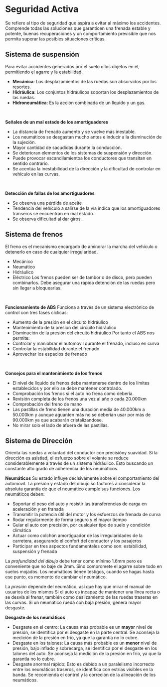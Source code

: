 # Seguridad Activa
Se refiere al tipo de seguridad que aspira a evitar al máximo los accidentes.
Comprende todas las soluciones que garanticen una frenada estable y potente, buenas recuperaciones y un comportamiento previsible que nos permita superar las posibles situaciones críticas.

## Sistema de suspensión
Para evitar accidentes generados por el suelo o los objetos en él, permitiendo el agarre y la estabilidad.
- **Mecánica**: Los desplazamientos de las ruedas son absorvidos por los resortes.
- **Hidráulica**: Los conjuntos hidráulicos soportan los desplazamientos de las ruedas.
- **Hidroneumática**: Es la acción combinada de un líquido y un gas.
<br>

**Señales de un mal estado de los amortiguadores**
- La distancia de frenado aumento y se vuelve más inestable.
- Los neumáticos se desgastan mucho antes e inducir a la disminución de la sujeción.
- Mayor cantidad de sacudidas durante la conducción.
- Se deterioran elementos de los sistemas de suspensión y dirección.
- Puede provocar escandilamientoa los conductores que transitan en sentido contrario.
- Se acentúa la inestabilidad de la dirección y la dificultad de controlar en vehículo en las curvas.
<br>

**Detección de fallas de los amortiguadores**
- Se observa una pérdida de aceite
- Tendencia del vehículo a salirse de la vía indica que los amortiguadores transeros se encuentran en mal estado.
- Se observa dificultad al dar giros.

## Sistema de frenos
El freno es el mecanismo encargado de aminorar la marcha del vehículo o detenerlo en caso de cualquier irregularidad.
- Mecánico
- Neumático
- Hidráulico
- Eléctrico
Los frenos pueden ser de tambor o de disco, pero pueden combinarlos. Debe asegurar una rápida detención de las ruedas pero sin llegar a bloquearlas.
<br>

**Funcionamiento de ABS**
Funciona a través de un sistema electrónico de control con tres fases cíclicas:
- Aumento de la presión en el circuito hidráulico
- Mantenimiento de la presión del circuito hidráulico
- Disminución de la presión del circuito hidráulico
Por tanto el ABS nos permite:
- Controlar y maniobrar el automovil durante el frenado, incluso en curva
- Controlar la estabilidad durante el frenado
- Aprovechar los espacios de frenado
<br>

**Consejos para el mantenimiento de los frenos**
- El nivel de líquido de frenos debe mantenerse dentro de los límites establecidos y por ello se debe mantener controlado.
- Comprobación los frenos si el auto no frena como debería.
- Revisión completa de los frenos una vez al año o cada 20.000km
- Comprobación del freno de mano
- Las pastillas de freno tienen una duración media de 40.000km a 50.000km y aunque aguanten más no se deberían usar por más de 90.000km ya que acabarán cristalizandose.
- No mirar solo el lado de afuera de las pastillas.

## Sistema de Dirección
Orienta las ruedas a voluntad del conductor con precisióny suavidad.
Si la dirección es asistiad, el esfuerzo sobre el volante se reduce considerablemente a través de un sistema hidráulico.
Esto buscando un constante alto grado de adherencia de los neumáticos.
<br>

**Neumáticos**
Su estado influye decisivamente sobre el comportamiento del automovil. La presión y estado del dibujo so factores a considerar la absoluta garantía de que el neumático cumple sus funciones.
Los neumáticos deben:
- Soportar el peso del auto y resistir las transferencias de carga en aceleración y en franada
- Transmitir la potencia útil del motor y los esfuerzos de frenada de curva
- Rodar regularmente de forma seguro y el mayor tiempo
- Guiar el auto con precisión, por cualquier tipo de suelo y condición climática
- Actuar como colchón amortiguador de las irregularidades de la carretera, asegurando el confort del conductor y los pasajeros
- Participar en tres aspectos fundamentales como son: estabilidad, suspensión y frenada

La _profundidad del dibujo_ debe tener como mínimo 1.6mm pero es conveniente que no baje de 2mm. Sino compromete el agarre sobre todo en suelos mojados.
Los neumáticos tienen testigos, cuando se hagas hasta ese punto, es momento de cambiar el neumático.
<br>

La _presión_ depende del neumático, así que hay que mirar el manual de usuarios de los mismos
Si el auto es incapaz de mantener una línea recta o se desvía al frenar, también como deslizamiento de las ruedas traseras en las curvas.
Si un neumático rueda con baja presión, genera mayor desgaste.
<br>

**Desgaste de los neumáticos**
- Desgaste en el centro: La causa más probable es un **mayor** nivel de presión, se identifica por el desgaste en la parte central. Se aconseja la medición de la presión en frío, ya que la garantía no lo cubre.
- Desgaste en los talones: La causa más probable es un **menor** nivel de presión, bajo inflado y sobrecarga, se identifica por el desgaste en los talones del auto. Se aconseja la medición de la presión en frío, ya que la garantía no lo cubre.
- Desgaste anormal rápido: Esto es debido a un paralelismo incorrecto entre los neumáticos traseros, se identifica con estrías visibles en la banda. Se recomienda el control y la correción de la alineación de los neumáticos.

